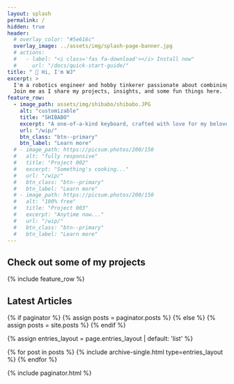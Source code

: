 ```yaml
---
layout: splash
permalink: /
hidden: true
header:
  # overlay_color: "#5e616c"
  overlay_image: ../assets/img/splash-page-banner.jpg
  # actions:
  #   - label: "<i class='fas fa-download'></i> Install now"
  #     url: "/docs/quick-start-guide/"
title: " 👋 Hi, I'm WJ"
excerpt: >
  I'm a robotics engineer and hobby tinkerer passionate about combining technology and creativity.<br> 
  Join me as I share my projects, insights, and some fun things here.
feature_row:
  - image_path: assets/img/shibabo/shibabo.JPG
    alt: "customizable"
    title: "SHIBABO"
    excerpt: "A one-of-a-kind keyboard, crafted with love for my beloved."
    url: "/wip/"
    btn_class: "btn--primary"
    btn_label: "Learn more"
  # - image_path: https://picsum.photos/200/150
  #   alt: "fully responsive"
  #   title: "Project 002"
  #   excerpt: "Something's cooking..."
  #   url: "/wip/"
  #   btn_class: "btn--primary"
  #   btn_label: "Learn more"
  # - image_path: https://picsum.photos/200/150
  #   alt: "100% free"
  #   title: "Project 003"
  #   excerpt: "Anytime now..."
  #   url: "/wip/"
  #   btn_class: "btn--primary"
  #   btn_label: "Learn more"      
---
```


## Check out some of my projects

{% include feature_row %}

## Latest Articles

{% if paginator %}
  {% assign posts = paginator.posts %}
{% else %}
  {% assign posts = site.posts %}
{% endif %}

{% assign entries_layout = page.entries_layout | default: 'list' %}
<div class="entries-{{ entries_layout }}">
  {% for post in posts %}
    {% include archive-single.html type=entries_layout %}
  {% endfor %}
</div>

{% include paginator.html %}
